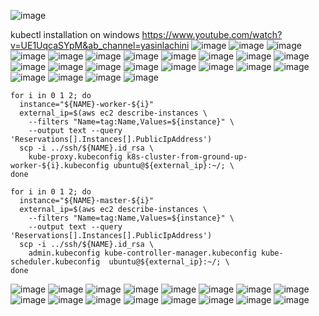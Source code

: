 ![image](https://user-images.githubusercontent.com/50557587/162760785-f1cc6fef-7a81-480d-a50c-9124e7bec640.png)

kubectl installation on windows https://www.youtube.com/watch?v=UE1UqcaSYpM&ab_channel=yasinlachini
![image](https://user-images.githubusercontent.com/50557587/162772044-4ea55774-a7dc-4d32-84e0-5332aa6d15e5.png)
![image](https://user-images.githubusercontent.com/50557587/162779719-3cdd8f13-1ff9-4016-a0ed-7053bcd32fb0.png)
![image](https://user-images.githubusercontent.com/50557587/162780073-79ff491b-7c30-4981-986f-2968522c032a.png)
![image](https://user-images.githubusercontent.com/50557587/162781280-ec1f6cb7-6f3a-417c-b4af-d422947cdfa5.png)
![image](https://user-images.githubusercontent.com/50557587/162781512-d83d0333-8429-4a46-aa6c-96ee384e4b89.png)
![image](https://user-images.githubusercontent.com/50557587/162781884-3fd33496-57bd-4c92-bdfd-1b6320a473e4.png)
![image](https://user-images.githubusercontent.com/50557587/162782263-e6882fe7-9776-44f3-b6ed-a8e49040be13.png)
![image](https://user-images.githubusercontent.com/50557587/162782515-698a8141-b467-4a1a-927c-371ff32c7c9a.png)
![image](https://user-images.githubusercontent.com/50557587/162782551-1dc3ddbf-0501-49e8-b0cb-cdb4eac05e58.png)
![image](https://user-images.githubusercontent.com/50557587/162782985-25e6662c-a264-4015-a36a-14874b4b721c.png)
![image](https://user-images.githubusercontent.com/50557587/162783334-4c2c31a5-2862-4a18-a160-d7c68bf49fda.png)
![image](https://user-images.githubusercontent.com/50557587/162784238-d80f05c9-e672-464d-8e59-1faed20fab09.png)
![image](https://user-images.githubusercontent.com/50557587/162784363-6cfa4a55-e7f2-44d7-98f5-95af98caac7c.png)
![image](https://user-images.githubusercontent.com/50557587/162784442-57a4e8a4-17ab-4006-9b0a-293c39b62ee2.png)
![image](https://user-images.githubusercontent.com/50557587/162784676-ae98744d-3683-4f9e-aad2-a968206d48e2.png)
![image](https://user-images.githubusercontent.com/50557587/162785747-10db4d5e-164d-44d7-bb69-d8efdfb3c395.png)
![image](https://user-images.githubusercontent.com/50557587/162785954-28d7761d-3f01-4951-9adc-8a623b5ff86c.png)
![image](https://user-images.githubusercontent.com/50557587/162786126-5b7f6ffb-f347-4249-af30-f2e782ed261b.png)
![image](https://user-images.githubusercontent.com/50557587/162786848-9f5e8e94-5f3d-423e-86ce-e3ab5b23e496.png)
![image](https://user-images.githubusercontent.com/50557587/162788067-1d03d47f-300b-4d43-b995-62b8503929fe.png)
![image](https://user-images.githubusercontent.com/50557587/162788196-0c66dabf-1af1-4c6b-bb31-1e95e1250072.png)
![image](https://user-images.githubusercontent.com/50557587/162788739-079719ee-922b-45ee-ae5c-c21541ee662a.png)
![image](https://user-images.githubusercontent.com/50557587/164046891-d8ab979a-4966-450c-99c3-45891060c7b2.png)

```
for i in 0 1 2; do
  instance="${NAME}-worker-${i}"
  external_ip=$(aws ec2 describe-instances \
    --filters "Name=tag:Name,Values=${instance}" \
    --output text --query 'Reservations[].Instances[].PublicIpAddress')
  scp -i ../ssh/${NAME}.id_rsa \
    kube-proxy.kubeconfig k8s-cluster-from-ground-up-worker-${i}.kubeconfig ubuntu@${external_ip}:~/; \
done
```

```
for i in 0 1 2; do
  instance="${NAME}-master-${i}"
  external_ip=$(aws ec2 describe-instances \
    --filters "Name=tag:Name,Values=${instance}" \
    --output text --query 'Reservations[].Instances[].PublicIpAddress')
  scp -i ../ssh/${NAME}.id_rsa \
    admin.kubeconfig kube-controller-manager.kubeconfig kube-scheduler.kubeconfig  ubuntu@${external_ip}:~/; \
done
```

![image](https://user-images.githubusercontent.com/50557587/164048787-3cd1eba5-54b4-48a9-abe4-254b1b78929e.png)
![image](https://user-images.githubusercontent.com/50557587/164084830-96d23f97-dfd2-4dcb-9d41-e4acb6521f6b.png)
![image](https://user-images.githubusercontent.com/50557587/165284707-a1cf3faf-c97a-441a-b685-b7039afe1f7d.png)
![image](https://user-images.githubusercontent.com/50557587/165284780-cc38d2d5-509a-49a8-8fdf-bce1a9a9b4f0.png)
![image](https://user-images.githubusercontent.com/50557587/165288094-5a8a9a43-c9a2-40f6-aa63-893ae66f3f76.png)
![image](https://user-images.githubusercontent.com/50557587/165453305-a0378ab2-3f57-4235-9991-06ba3572d88b.png)
![image](https://user-images.githubusercontent.com/50557587/165453445-2402cd53-ff81-401d-a8b2-982a8ea0184d.png)
![image](https://user-images.githubusercontent.com/50557587/165453713-b90ff722-48e2-40a2-bd86-1e702e49b403.png)
![image](https://user-images.githubusercontent.com/50557587/165453981-627f752e-5f10-49b6-a120-e29c9334748b.png)
![image](https://user-images.githubusercontent.com/50557587/165454116-e20cf61f-cb08-497c-ba45-2cd0751c1ce6.png)
![image](https://user-images.githubusercontent.com/50557587/165454220-48a1dffe-1fec-4684-9bc0-66a648f108cc.png)
![image](https://user-images.githubusercontent.com/50557587/165454423-ed2388c0-4b3f-45cb-a1a0-b92c4c4af18e.png)
![image](https://user-images.githubusercontent.com/50557587/165466866-cb9db8ce-5fe4-41d8-bb28-9fc9dfd4f578.png)
![image](https://user-images.githubusercontent.com/50557587/165467116-3122ae45-61f4-48da-833e-a137873e4f2b.png)
![image](https://user-images.githubusercontent.com/50557587/165469775-f6d4917b-1e83-45c9-9216-eae1b7cafc8d.png)
![image](https://user-images.githubusercontent.com/50557587/165470727-155c54cb-77c4-42bc-b656-dd69cefd9268.png)

